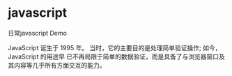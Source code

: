 # javascript
日常javascript Demo

JavaScript 诞生于 1995 年。
当时，它的主要目的是处理简单验证操作;
如今，JavaScript 的用途早 已不再局限于简单的数据验证，而是具备了与浏览器窗口及其内容等几乎所有方面交互的能力。
